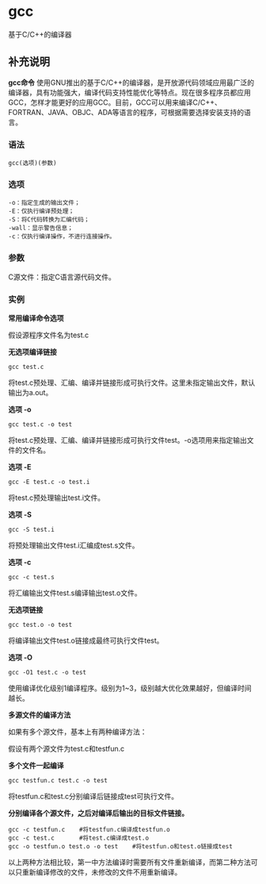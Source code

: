 gcc
===

基于C/C++的编译器

## 补充说明

**gcc命令** 使用GNU推出的基于C/C++的编译器，是开放源代码领域应用最广泛的编译器，具有功能强大，编译代码支持性能优化等特点。现在很多程序员都应用GCC，怎样才能更好的应用GCC。目前，GCC可以用来编译C/C++、FORTRAN、JAVA、OBJC、ADA等语言的程序，可根据需要选择安装支持的语言。

### 语法

```shell
gcc(选项)(参数)
```

### 选项

```shell
-o：指定生成的输出文件；
-E：仅执行编译预处理；
-S：将C代码转换为汇编代码；
-wall：显示警告信息；
-c：仅执行编译操作，不进行连接操作。
```

### 参数

C源文件：指定C语言源代码文件。

### 实例

**常用编译命令选项**

假设源程序文件名为test.c

**无选项编译链接**

```shell
gcc test.c
```

将test.c预处理、汇编、编译并链接形成可执行文件。这里未指定输出文件，默认输出为a.out。

**选项 -o**

```shell
gcc test.c -o test
```

将test.c预处理、汇编、编译并链接形成可执行文件test。-o选项用来指定输出文件的文件名。

**选项 -E**

```shell
gcc -E test.c -o test.i
```

将test.c预处理输出test.i文件。

**选项 -S**

```shell
gcc -S test.i
```

将预处理输出文件test.i汇编成test.s文件。

**选项 -c**

```shell
gcc -c test.s
```

将汇编输出文件test.s编译输出test.o文件。

**无选项链接**

```shell
gcc test.o -o test
```

将编译输出文件test.o链接成最终可执行文件test。

**选项 -O**

```shell
gcc -O1 test.c -o test
```

使用编译优化级别1编译程序。级别为1~3，级别越大优化效果越好，但编译时间越长。

**多源文件的编译方法**

如果有多个源文件，基本上有两种编译方法：

假设有两个源文件为test.c和testfun.c

**多个文件一起编译**

```shell
gcc testfun.c test.c -o test
```

将testfun.c和test.c分别编译后链接成test可执行文件。

**分别编译各个源文件，之后对编译后输出的目标文件链接。**

```shell
gcc -c testfun.c    #将testfun.c编译成testfun.o
gcc -c test.c       #将test.c编译成test.o
gcc -o testfun.o test.o -o test    #将testfun.o和test.o链接成test
```

以上两种方法相比较，第一中方法编译时需要所有文件重新编译，而第二种方法可以只重新编译修改的文件，未修改的文件不用重新编译。


<!-- Linux命令行搜索引擎：https://jaywcjlove.github.io/linux-command/ -->